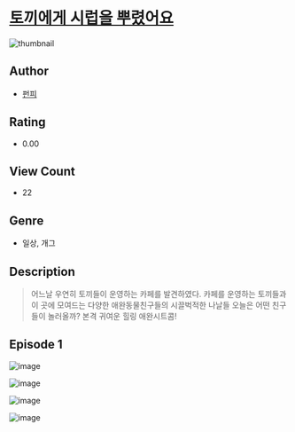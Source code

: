 # [토끼에게 시럽을 뿌렸어요](https://comic.naver.com/challenge/list?titleId=811250)
![thumbnail](https://image-comic.pstatic.net/user_contents_data/challenge_comic/2023/05/25/367228/upload_3474633985818572339_480x623.jpeg)

## Author
- [펀피](https://comic.naver.com/artistTitle?id=367228)

## Rating
- 0.00

## View Count
- 22

## Genre
- 일상, 개그

## Description
> 어느날 우연히 토끼들이 운영하는 카페를 발견하였다. 카페를 운영하는 토끼들과 이 곳에 모여드는 다양한 애완동물친구들의 시끌벅적한 나날들 오늘은 어떤 친구들이 놀러올까? 본격 귀여운 힐링 애완시트콤!


## Episode 1
![image](https://image-comic.pstatic.net/user_contents_data/challenge_comic/2023/05/25/367228/upload_7305229142175790899.jpeg)

![image](https://image-comic.pstatic.net/user_contents_data/challenge_comic/2023/05/25/367228/upload_7147275522129866804.jpeg)

![image](https://image-comic.pstatic.net/user_contents_data/challenge_comic/2023/05/25/367228/upload_7221019732728833328.jpeg)

![image](https://image-comic.pstatic.net/user_contents_data/challenge_comic/2023/05/25/367228/upload_3833520095040518497.jpeg)
